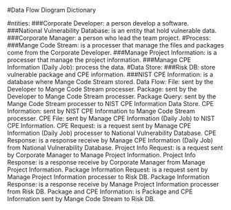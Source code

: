 #Data Flow Diogram Dictionary

#ntities:
###Corporate Developer: a person develop a software.
###National Vulnerability Database: is an entity that hold vulnerable data.
###Corporate Manager: a person who lead the team project.
#Process:
###Mange Code Stream: is a processer that manage the files and packages come from the Corporate             Developer. 
###Manage Project Information: is a processer that manage the project information.
###Manage CPE Information (Daily Job): process the data.
#Data Store:
###Risk DB: store vulnerable package and CPE information.
###NIST CPE Information: is a database where Mange Code Stream stored.
Data Flow:
File: sent by the Developer to Mange Code Stream processer.
Package: sent by the Developer to Mange Code Stream processer.
Package Query: sent by the Mange Code Stream processer to NIST CPE Information Data Store.
CPE Information: sent by NIST CPE Information to Mange Code Stream processer.
CPE File: sent by Manage CPE Information (Daily Job) to NIST CPE Information.
CPE Request: is a request sent by Manage CPE Information (Daily Job) processer to National Vulnerability Database.
CPE Response: is a response receive by Manage CPE Information (Daily Job) from National Vulnerability Database.
Project Info Request: is a request sent by Corporate Manager to Manage Project Information.
Project Info Response: is a response receive by Corporate Manager from Manage Project Information.
Package Information Request: is a request sent by Manage Project Information processer to Risk DB.
Package Information Response: is a response receive by Manage Project Information processer from Risk DB.
Package and CPE Information: is Package and CPE Information sent by Mange Code Stream to Risk DB.
